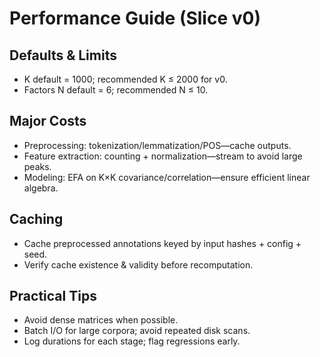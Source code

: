 # Performance Guide (Slice v0)

## Defaults & Limits
- K default = 1000; recommended K ≤ 2000 for v0.
- Factors N default = 6; recommended N ≤ 10.

## Major Costs
- Preprocessing: tokenization/lemmatization/POS—cache outputs.
- Feature extraction: counting + normalization—stream to avoid large peaks.
- Modeling: EFA on K×K covariance/correlation—ensure efficient linear algebra.

## Caching
- Cache preprocessed annotations keyed by input hashes + config + seed.
- Verify cache existence & validity before recomputation.

## Practical Tips
- Avoid dense matrices when possible.
- Batch I/O for large corpora; avoid repeated disk scans.
- Log durations for each stage; flag regressions early.